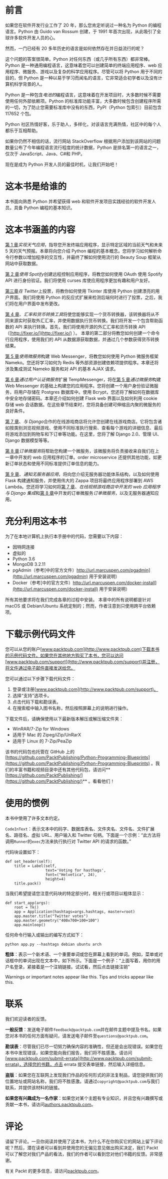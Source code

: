 # 前言

如果您在软件开发行业工作了 20 年，那么您肯定听说过一种名为 Python 的编程语言。Python 由 Guido van Rossum 创建，于 1991 年首次出现，从此吸引了全球许多软件开发人员的心。

然而，一门已经有 20 多年历史的语言是如何依然存在并日益流行的呢？

这个问题的答案很简单。Python 对任何东西（或几乎所有东西）都非常棒。Python 是一种通用编程语言，这意味着您可以创建简单的终端应用程序、web 应用程序、微服务、游戏以及复杂的科学应用程序。尽管可以将 Python 用于不同的目的，但 Python 是一种以易于学习而闻名的语言，它非常适合初学者以及没有计算机科学背景的人。

Python 是一种包含*电池的*编程语言，这意味着在开发项目时，大多数时候不需要使用任何外部依赖项。Python 的标准库功能丰富，大多数时候包含创建程序所需的一切，为了防止您需要标准库中没有的东西，PyPI（Python 包索引）目前包含 117652 个包。

Python 社区热情好客，乐于助人，多样化，对该语言充满热情，社区中的每个人都乐于互相帮助。

如果你仍然不相信的话，流行网站 StackOverflow 根据用户添加到该网站的问题数量公布了今年编程语言流行程度的统计数据，Python 是排名第一的语言之一，仅次于 JavaScript、Java、C#和 PHP。

现在是成为 Python 开发人员的最佳时机，让我们开始吧！

# 这本书是给谁的

本书面向熟悉 Python 并希望获得 web 和软件开发项目实践经验的软件开发人员。具备 Python 编程的基本知识。

# 这本书涵盖的内容

[第 1 章](1.html)*实现天气应用*，指导您开发终端应用程序，显示特定区域的当前天气和未来 5 天的天气预报。本章将向您介绍 Python 编程的基本概念。您将学习如何解析命令行参数以增加程序的交互性，并最终了解如何使用流行的 Beauty Soup 框架从网站中获取数据。

[第 2 章](2.html)*使用 Spotify*创建远程控制应用程序，将教您如何使用 OAuth 使用 Spotify API 进行身份验证。我们将使用 curses 库使应用程序更加有趣和用户友好。

[第三章](3.html)*在 Twitter*上投票，将教你如何使用 Tkinter 库使用 Python 创建漂亮的用户界面。我们将使用 Python 的反应式扩展来检测后端何时进行了投票，之后，我们将在用户界面中发布更改。

[第 4 章](4.html)、*汇率和货币转换工具*将使您能够实现一个货币转换器，该转换器将从不同来源实时获取外汇汇率，并使用数据执行货币转换。我们将开发一个包含帮助函数的 API 来执行转换。首先，我们将使用开源的外汇汇率和货币转换 API（[http://fixer.io/](http://fixer.io/) ）。
本章的第二部分将教您如何创建一个命令行应用程序，使用我们的 API 从数据源获取数据，并通过几个参数获得货币转换结果。

[第 5 章](5.html)*使用微服务*构建 Web Messenger，将教您如何使用 Python 微服务框架 Nameko。您还将学习如何为 Redis 等外部资源创建依赖项提供程序。本章还将涉及集成测试 Nameko 服务和对 API 的基本 AJAX 请求。

[第 6 章](6.html)*通过用户认证微服务*扩展 TempMessenger，将在[第 5 章](5.html)*通过微服务*构建 Web Messenger 的基础上构建您的应用程序。您将创建一个用户身份验证微服务，将用户存储在 Postgres 数据库中。使用 Bcrypt，您还将了解如何在数据库中安全地存储密码。本章还介绍如何创建 Flask web 界面以及如何利用 cookie 存储 web 会话数据。在这些章节结束时，您将具备创建可伸缩且内聚的微服务的良好条件。

[第 7 章](7.html)、*与 Django*合作的在线游戏商店将允许您创建在线游戏商店。它将包含诸如按类别浏览视频游戏、使用不同标准执行搜索、查看每个游戏的详细信息、最后将游戏添加到购物车和下订单等功能。在这里，您将了解 Django 2.0、管理 UI、Django 数据模型等等。

[第 8 章](8.html)*订单微服务*将帮助您构建一个微服务，该微服务将负责接收来自我们在上一章中开发的 web 应用程序的订单。order microservice 还提供其他功能，如更新订单状态和使用不同标准提供订单信息的能力。

[第 9 章](9.html)、*通知无服务器应用*，将向您介绍无服务器功能体系结构，以及如何使用 Flask 构建通知服务，并使用伟大的 Zappa 项目将最终应用程序部署到 AWS Lambda。您还将学习如何将[第 7 章](7.html)、*在线视频游戏商店中开发的 web 应用程序与 Django 集成*和[第 8 章](8.html)中开发的订单微服务*订单微服务*，以及无服务器通知应用。

# 充分利用这本书

为了在本地计算机上执行本手册中的代码，您需要以下内容：

*   因特网连接
*   虚拟的
*   Python 3.6
*   MongoDB 3.2.11
*   pgAdmin（参考[中的官方文件）http://url.marcuspen.com/pgadmin](http://url.marcuspen.com/pgadmin) 用于安装说明）
*   Docker（参考[中的官方文件）http://url.marcuspen.com/docker-install](http://url.marcuspen.com/docker-install) 用于安装说明）

所有其他要求将在我们完成各章的过程中安装。
本章中的所有说明都是针对 macOS 或 Debian/Ubuntu 系统定制的；然而，作者注意到只使用跨平台依赖项。

# 下载示例代码文件

您可以从您的账户[www.packtpub.com](http://www.packtpub.com)下载本书的示例代码文件。如果您在其他地方购买了本书，您可以访问[www.packtpub.com/support](http://www.packtpub.com/support)并注册，将文件通过电子邮件直接发送给您。

您可以通过以下步骤下载代码文件：

1.  登录或注册[www.packtpub.com](http://www.packtpub.com/support)。
2.  选择“支持”选项卡。
3.  点击代码下载和勘误表。
4.  在搜索框中输入图书名称，然后按照屏幕上的说明进行操作。

下载文件后，请确保使用以下最新版本解压或解压缩文件夹：

*   WinRAR/7-Zip for Windows
*   适用于 Mac 的 Zipeg/iZip/UnRarX
*   适用于 Linux 的 7-Zip/PeaZip

该书的代码包也托管在 GitHub 上的[https://github.com/PacktPublishing/Python-Programming-Blueprints](https://github.com/PacktPublishing/Python-Programming-Blueprints) 。我们的丰富书籍和视频目录中还有其他代码包，请访问**[https://github.com/PacktPublishing/](https://github.com/PacktPublishing/)** 。看看他们！

# 使用的惯例

本书中使用了许多文本约定。

`CodeInText`：表示文本中的码字、数据库表名、文件夹名、文件名、文件扩展名、路径名、虚拟 URL、用户输入和 Twitter 句柄。下面是一个示例：“此方法将调用`Runner`的`exec`方法来执行执行对 Twitter API 的请求的函数。”

代码块设置如下：

```
def set_header(self):
    title = Label(self,
                  text='Voting for hasthags',
                  font=("Helvetica", 24),
                  height=4)
    title.pack()
```

当我们希望提请您注意代码块的特定部分时，相关行或项目以粗体显示：

```
def start_app(args):
    root = Tk()
    app = Application(hashtags=args.hashtags, master=root)
    app.master.title("Twitter votes")
    app.master.geometry("400x700+100+100")
    app.mainloop()
```

任何命令行输入或输出的编写方式如下：

```
python app.py --hashtags debian ubuntu arch
```

**粗体**：表示一个新术语、一个重要单词或您在屏幕上看到的单词。例如，菜单或对话框中的单词出现在文本中，如下所示。下面是一个例子：“上面写着，用你的用户名登录，紧接着是一个注销链接。试试看，然后点击链接注销”

Warnings or important notes appear like this. Tips and tricks appear like this.

# 联系

我们欢迎读者的反馈。

**一般反馈**：发送电子邮件`feedback@packtpub.com`并在邮件主题中提及书名。如果您对本书的任何方面有疑问，请发送电子邮件至`questions@packtpub.com`。

**勘误表**：尽管我们已尽一切努力确保内容的准确性，但还是会出现错误。如果您在本书中发现错误，如果您能向我们报告，我们将不胜感激。请访问[www.packtpub.com/submit-errata](http://www.packtpub.com/submit-errata)，选择您的书籍，点击 errata 提交表单链接，然后输入详细信息。

**盗版**：如果您在互联网上发现我们作品的任何形式的非法复制品，请您提供我们的位置地址或网站名称，我们将不胜感激。请通过`copyright@packtpub.com`与我们联系，并提供该材料的链接。

**如果您有兴趣成为一名作家**：如果您对某个主题有专业知识，并且您有兴趣撰写或贡献一本书，请访问[authors.packtpub.com](http://authors.packtpub.com/)。

# 评论

请留下评论。一旦你阅读并使用了这本书，为什么不在你购买它的网站上留下评论呢？然后，潜在读者可以看到并使用您的无偏见意见做出购买决定，我们 Packt 可以了解您对我们产品的看法，我们的作者可以看到您对他们书籍的反馈。非常感谢。

有关 Packt 的更多信息，请访问[packtpub.com](https://www.packtpub.com/)。